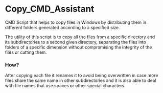 # Copy_CMD_Assistant
CMD Script that helps to copy files in Windows by distributing them in different folders generated according to a specified size.

The utility of this script is to copy all the files from a specific directory and its subdirectories to a second given directory, separating the files into folders of a specific dimension without compromising the integrity of the files or cutting them.

### How?

After copying each file it renames it to avoid being overwritten in case more files share the same name in other subdirectories and it is also able to deal with file names that use spaces or other special characters.
